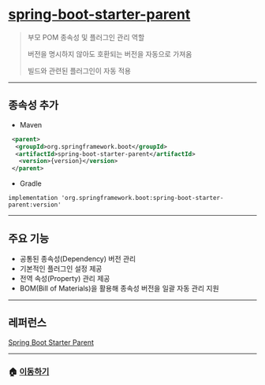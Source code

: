 # [spring-boot-starter-parent](https://mvnrepository.com/artifact/org.springframework.boot/spring-boot-starter-parent)

> 부모 POM 종속성 및 플러그인 관리 역할
>
> 버전을 명시하지 않아도 호환되는 버전을 자동으로 가져옴
>
> 빌드와 관련된 플러그인이 자동 적용

---

## 종속성 추가

* Maven

```xml
 <parent>
  <groupId>org.springframework.boot</groupId>
  <artifactId>spring-boot-starter-parent</artifactId>
   <version>{version}</version>
 </parent>
```

* Gradle

```Gradle
implementation 'org.springframework.boot:spring-boot-starter-parent:version'
```

---

## 주요 기능

* 공통된 종속성(Dependency) 버전 관리
* 기본적인 플러그인 설정 제공
* 전역 속성(Property) 관리 제공
* BOM(Bill of Materials)을 활용해 종속성 버전을 일괄 자동 관리 지원

---

## 레퍼런스

[Spring Boot Starter Parent](https://m.blog.naver.com/sthwin/221262046864)

---

### 🏠 [이동하기](../../../README.md)
